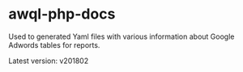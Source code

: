 # awql-php-docs

Used to generated Yaml files with various information about Google Adwords tables for reports.

Latest version: v201802
